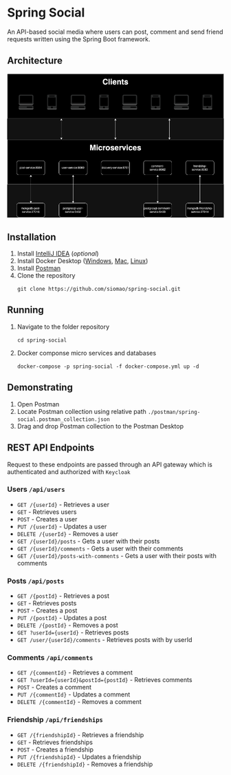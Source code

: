 # Spring Social
An API-based social media where users can post, comment and send friend requests written using the Spring Boot framework.

## Architecture
![architecture](./docs/assets/images/infrastructure.png)

## Installation

1. Install [IntelliJ IDEA](https://www.jetbrains.com/idea/download) (*optional*)
2. Install Docker Desktop
   ([Windows](https://docs.docker.com/desktop/install/windows-install/),
   [Mac](https://docs.docker.com/desktop/install/mac-install/),
   [Linux](https://docs.docker.com/desktop/install/linux-install/))
3. Install [Postman](https://www.postman.com/downloads/)
4. Clone the repository
   ```shell
   git clone https://github.com/siomao/spring-social.git
   ```

## Running

1. Navigate to the folder repository
   ```shell
   cd spring-social
   ```
2. Docker componse micro services and databases
   ```shell
   docker-compose -p spring-social -f docker-compose.yml up -d
   ```
   
## Demonstrating
1. Open Postman
2. Locate Postman collection using relative path `./postman/spring-social.postman_collection.json`
3. Drag and drop Postman collection to the Postman Desktop

## REST API Endpoints
Request to these endpoints are passed through an API gateway which is authenticated and authorized with `Keycloak`

### Users `/api/users`

* `GET /{userId}` - Retrieves a user
* `GET` - Retrieves users
* `POST` - Creates a user
* `PUT /{userId}` - Updates a user
* `DELETE /{userId}` - Removes a user
* `GET /{userId}/posts` - Gets a user with their posts
* `GET /{userId}/comments` - Gets a user with their comments
* `GET /{userId}/posts-with-comments` - Gets a user with their posts with comments

### Posts `/api/posts`

* `GET /{postId}` - Retrieves a post
* `GET` - Retrieves posts
* `POST` - Creates a post
* `PUT /{postId}` - Updates a post
* `DELETE /{postId}` - Removes a post
* `GET ?userId={userId}` - Retrieves posts
* `GET /user/{userId}/comments` - Retrieves posts with by userId

### Comments `/api/comments`

* `GET /{commentId}` - Retrieves a comment
* `GET ?userId={userId}&postId={postId}` - Retrieves comments
* `POST` - Creates a comment
* `PUT /{commentId}` - Updates a comment
* `DELETE /{commentId}` - Removes a comment

### Friendship `/api/friendships`

* `GET /{friendshipId}` - Retrieves a friendship
* `GET` - Retrieves friendships
* `POST` - Creates a friendship
* `PUT /{friendshipId}` - Updates a friendship
* `DELETE /{friendshipId}` - Removes a friendship
